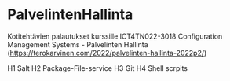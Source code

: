 # PalvelintenHallinta
Kotitehtävien palautukset kurssille ICT4TN022-3018 Configuration Management Systems - Palvelinten Hallinta (https://terokarvinen.com/2022/palvelinten-hallinta-2022p2/)

H1 Salt
H2 Package-File-service
H3 Git
H4 Shell scrpits
